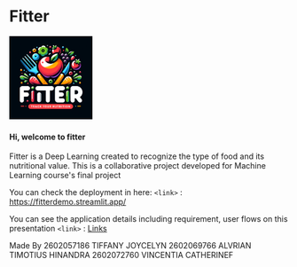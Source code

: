 # Fitter
<div>
  <img src="fitter_logo.webp" alt="Logo" width="150" height="150">
</div>

#### Hi, welcome to fitter <br>
Fitter is a Deep Learning created to recognize the type of food and its nutritional value. This is a collaborative project developed for Machine Learning course's final project

You can check the deployment in here:
`<link>` : <https://fitterdemo.streamlit.app/>

You can see the application details including requirement, user flows on this presentation
`<link>` : [Links](https://www.canva.com/design/DAGHtH1JF3Q/SJk5CphxYdk0POC2M_uEPw/edit?utm_content=DAGHtH1JF3Q&utm_campaign=designshare&utm_medium=link2&utm_source=sharebutton)

Made By 
2602057186	TIFFANY JOYCELYN
2602069766	ALVRIAN TIMOTIUS HINANDRA
2602072760	VINCENTIA CATHERINEF
